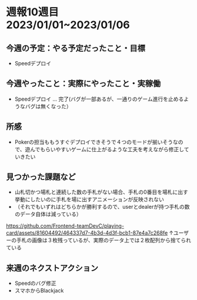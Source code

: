 
# 週報10週目　2023/01/01~2023/01/06


## 今週の予定：やる予定だったこと・目標
- Speedデプロイ

## 今週やったこと：実際にやったこと・実稼働
- Speedデプロイ ... 完了(バグが一部あるが、一通りのゲーム進行を止めるようなバグは無くなった）


## 所感
- Pokerの担当ももうすぐデプロイできそうで４つのモードが揃いそうなので、遊んでもらいやすいゲームに仕上がるような工夫を考えながら修正していきたい

## 見つかった課題など

- 山札切かつ場札と連続した数の手札がない場合、手札の0番目を場札に出す挙動にしたいのに手札を場に出すアニメーションが反映されない
- （それでもいずれはどちらかが勝利するので、userとdealerが持つ手札の数のデータ自体は減っている）


https://github.com/Frontend-teamDevC/playing-card/assets/81604492/464337d7-4b3d-4d3f-bcb1-87e4a7c268fe
↑ユーザーの手札の画像は３枚残っているが、実際のデータ上では２枚配列から捨てられている


## 来週のネクストアクション
- Speedのバグ修正
- スマホからBlackjack
